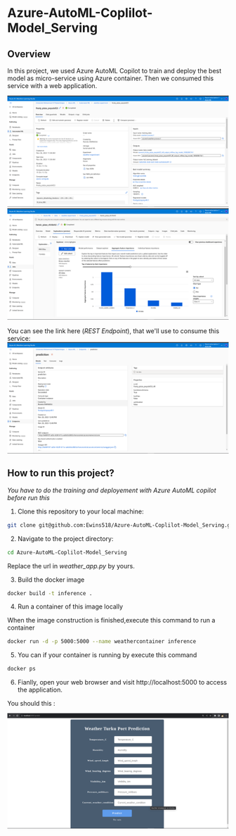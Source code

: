 # Azure-AutoML-Coplilot-Model_Serving

## Overview
In this project, we used Azure AutoML Copilot to train and deploy the best model as micro-service using Azure container.
Then we consumed this service with a web application.

![Screenshot](/screenshot/1.png)
![Screenshot](/screenshot/2.png)

You can see the link here (*REST Endpoint*), that we'll use to consume this service:
![Screenshot](/screenshot/3.png)


## How to run this project?

*You have to do the training and deployement with Azure AutoML copilot before run this*

1. Clone this repository to your local machine:

```bash
git clone git@github.com:Ewins518/Azure-AutoML-Coplilot-Model_Serving.git
```

2. Navigate to the project directory:

```bash
cd Azure-AutoML-Coplilot-Model_Serving
```

Replace the url in *weather_app.py* by yours.

3. Build the docker image

```bash
docker build -t inference .
```

4. Run a container of this image locally

When the image construction is finished,execute this command to run a container

```bash
docker run -d -p 5000:5000 --name weathercontainer inference
```

5. You can if your container is running by execute this command
```bash
docker ps
```
6. Fianlly, open your web browser and visit http://localhost:5000 to access the application.

You should this :

![Screenshot](/screenshot/4.png)
